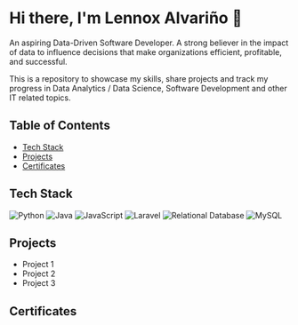 # Hi there, I'm Lennox Alvariño 👋
An aspiring Data-Driven Software Developer. 
A strong believer in the impact of data to influence decisions that make organizations efficient, profitable, and successful.

This is a repository to showcase my skills, share projects and track my progress in Data Analytics / Data Science, Software Development and other IT related topics.

## Table of Contents
- [Tech Stack](#tech-stack)
- [Projects](#projects)
- [Certificates](#certificates)

## Tech Stack 
![Python](https://img.shields.io/badge/Python-3776AB?logo=python&logoColor=white)
![Java](https://img.shields.io/badge/Java-007396?logo=java&logoColor=white)
![JavaScript](https://img.shields.io/badge/JavaScript-F7DF1E?logo=javascript&logoColor=black)
![Laravel](https://img.shields.io/badge/Laravel-FF2D20?logo=laravel&logoColor=white)
![Relational Database](https://img.shields.io/badge/Database-4479A1?logo=databricks&logoColor=white)
![MySQL](https://img.shields.io/badge/MySQL-4479A1?logo=mysql&logoColor=white)

## Projects
- Project 1
- Project 2
- Project 3

## Certificates 
<!--
**LennoxAlvarino/LennoxAlvarino** is a ✨ _special_ ✨ repository because its `README.md` (this file) appears on your GitHub profile.

Here are some ideas to get you started:

- 🔭 I’m currently working on ...
- 🌱 I’m currently learning ...
- 👯 I’m looking to collaborate on ...
- 🤔 I’m looking for help with ...
- 💬 Ask me about ...
- 📫 How to reach me: ...
- 😄 Pronouns: ...
- ⚡ Fun fact: ...
-->
